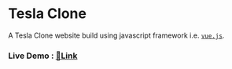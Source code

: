# Tesla Clone

A Tesla Clone website build using javascript framework i.e. [```vue.js```](https://vuejs.org/).

### Live Demo : [🔗Link](https://drish-xd.is-a.dev/tesla-clone/)